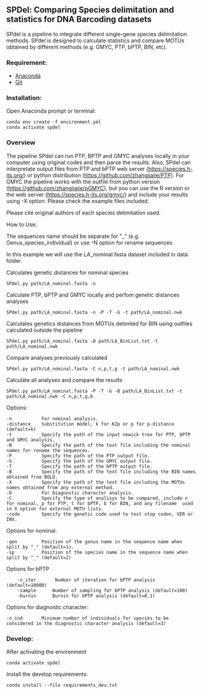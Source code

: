 ## SPDel: Comparing Species delimitation and statistics for DNA Barcoding datasets

SPdel is a pipeline to integrate different single-gene species delimitation methods. SPdel is designed to calculate statistics and compare MOTUs obtained by different methods (e.g. GMYC, PTP, bPTP, BIN, etc).

### Requirement:

* [Anaconda](https://www.anaconda.com/download/)
* [Git](https://git-scm.com/downloads/)

### Installation:

Open Anaconda prompt or terminal:
```
conda env create -f environment.yml
conda activate spdel 
```
### Overview

The pipeline SPdel can run PTP, BPTP and GMYC analyses locally in your computer using original codes and then parse the results. Also, SPdel can interpretate output files from PTP and bPTP web server (https://species.h-its.org/) or python distribution (https://github.com/zhangjiajie/PTP). For GMYC the pipeline works with the outfile from python version (https://github.com/zhangjiajie/pGMYC), but you can use the R version or the web server (https://species.h-its.org/gmyc/) and include your results using -X option. Please check the example files included. 

Please cite original authors of each species delimitation used.

How to Use:

The sequences name should be separate for "_" (e.g. Genus_species_individual) or use -N option for rename sequences

In this example we will use the LA_nominal.fasta dataset included in data folder.

Calculates genetic distances for nominal species
```
SPdel.py path/LA_nominal.fasta -n
```
Calculate PTP, bPTP and GMYC locally and perfom genetic distances analyses
```
SPdel.py path/LA_nominal.fasta -n -P -T -G -t path/LA_nominal.nwk
```
Calculates genetics distances from MOTUs delimited for BIN using outfiles calculated outside the pipeline
```
SPdel.py path/LA_nominal.fasta -B path/LA_BinList.txt -t path/LA_nominal.nwk
```
Compare analyses previously calculated
```
SPdel.py path/LA_nominal.fasta -C n,p,t,g -t path/LA_nominal.nwk
```
Calculate all analyses and compare the results
```
SPdel.py path/LA_nominal.fasta -P -T -G -B path/LA_BinList.txt -t path/LA_nominal.nwk -C n,p,t,g,b
```

Options:   

    -n           For nominal analysis.
    -distance    Substitution model, k for K2p or p for p-distance (default=k)
    -t           Specify the path of the input newick tree for PTP, bPTP and GMYC analysis.
    -N           Specify the path of the text file including the nominal names for rename the sequences.
    -P           Specify the path of the PTP output file.
    -G           Specify the path of the GMYC output file.
    -T           Specify the path of the bPTP output file.     
    -B           Specify the path of the text file including the BIN names obtained from BOLD.
    -X           Specify the path of the text file including the MOTUs names obtained from any external method.
    -D           For Diagnostic character analysis.
    -C           Specify the type of analisys to be compared, include n for nominal, p for PTP, t for bPTP, b for BIN, and any filename  used in X option for external MOTU lists. 
    -code        Specify the genetic code used to test stop codon, VER or INV.

Options for nominal:

    -gen         Position of the genus name in the sequence name when split by "_" (default=1).
    -sp          Position of the species name in the sequence name when split by "_" (default=2)   
    
Options for bPTP
```
    -n_iter       Number of iteration for bPTP analysis (default=10000)
    -sample      Number of sampling for bPTP analysis (default=100)
    -burnin      Burnin for bPTP analysis (default=0.1)     
```

Options for diagnostic character:

    -n_ind       Minimum number of individuals for species to be considered in the diagnostic character analysis (default=3)

### Develop:

After activating the environment

```
conda activate spdel
```

Install the develop requirements:

```
conda install --file requirements_dev.txt
```

 
